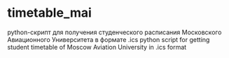 # timetable_mai

python-скрипт для получения студенческого расписания Московского Авиационного Университета в формате .ics
python script for getting student timetable of Moscow Aviation University in .ics format